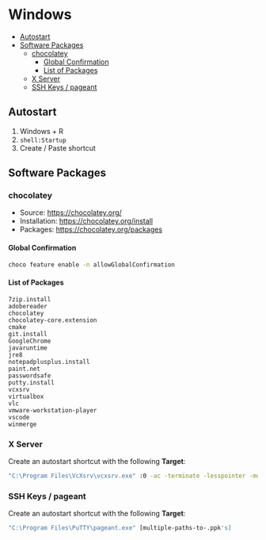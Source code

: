 # Windows <!-- omit in toc -->

- [Autostart](#autostart)
- [Software Packages](#software-packages)
  - [chocolatey](#chocolatey)
    - [Global Confirmation](#global-confirmation)
    - [List of Packages](#list-of-packages)
  - [X Server](#x-server)
  - [SSH Keys / pageant](#ssh-keys--pageant)

## Autostart
1. Windows + R
2. `shell:Startup`
3. Create / Paste shortcut

## Software Packages

### chocolatey
* Source: https://chocolatey.org/
* Installation: https://chocolatey.org/install
* Packages: https://chocolatey.org/packages

#### Global Confirmation
```bash
choco feature enable -n allowGlobalConfirmation
```

#### List of Packages
```
7zip.install
adobereader
chocolatey
chocolatey-core.extension
cmake
git.install
GoogleChrome
javaruntime
jre8
notepadplusplus.install
paint.net
passwordsafe
putty.install
vcxsrv
virtualbox
vlc
vmware-workstation-player
vscode
winmerge
```

### X Server
Create an autostart shortcut with the following **Target**:
```bash
"C:\Program Files\VcXsrv\vcxsrv.exe" :0 -ac -terminate -lesspointer -multiwindow -clipboard -wgl
```

### SSH Keys / pageant
Create an autostart shortcut with the following **Target**:
```bash
"C:\Program Files\PuTTY\pageant.exe" [multiple-paths-to-.ppk's]
```
